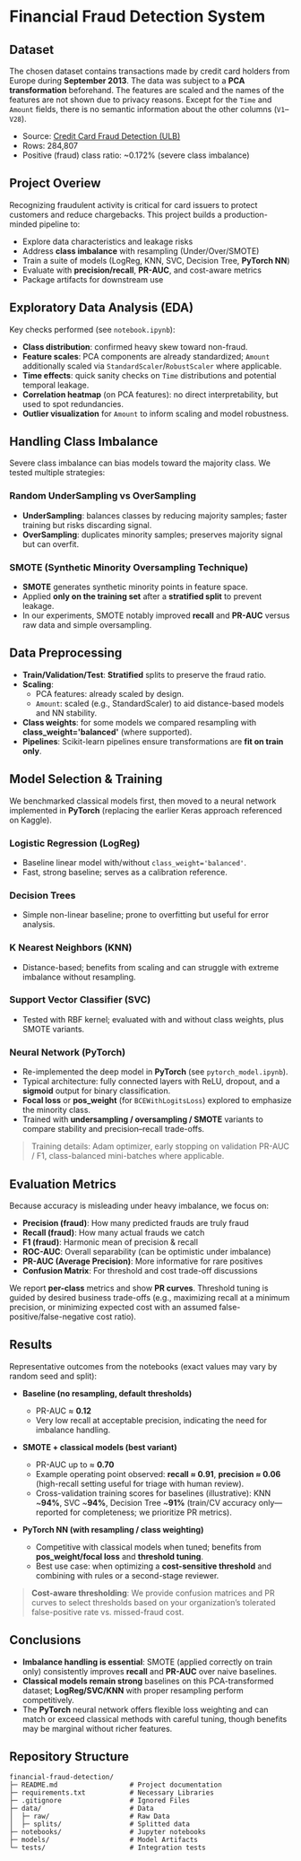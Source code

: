 # Financial Fraud Detection System

## Dataset

The chosen dataset contains transactions made by credit card holders from Europe during **September 2013**. The data was subject to a **PCA transformation** beforehand. The features are scaled and the names of the features are not shown due to privacy reasons. Except for the `Time` and `Amount` fields, there is no semantic information about the other columns (`V1`–`V28`).

- Source: [Credit Card Fraud Detection (ULB)](https://www.kaggle.com/datasets/mlg-ulb/creditcardfraud)  
- Rows: 284,807  
- Positive (fraud) class ratio: ~0.172% (severe class imbalance)

## Project Overiew

Recognizing fraudulent activity is critical for card issuers to protect customers and reduce chargebacks. This project builds a production-minded pipeline to:

- Explore data characteristics and leakage risks  
- Address **class imbalance** with resampling (Under/Over/SMOTE)  
- Train a suite of models (LogReg, KNN, SVC, Decision Tree, **PyTorch NN**)  
- Evaluate with **precision/recall**, **PR-AUC**, and cost-aware metrics  
- Package artifacts for downstream use

## Exploratory Data Analysis (EDA)

Key checks performed (see `notebook.ipynb`):

- **Class distribution**: confirmed heavy skew toward non-fraud.
- **Feature scales**: PCA components are already standardized; `Amount` additionally scaled via `StandardScaler`/`RobustScaler` where applicable.
- **Time effects**: quick sanity checks on `Time` distributions and potential temporal leakage.
- **Correlation heatmap** (on PCA features): no direct interpretability, but used to spot redundancies.
- **Outlier visualization** for `Amount` to inform scaling and model robustness.

## Handling Class Imbalance

Severe class imbalance can bias models toward the majority class. We tested multiple strategies:

### Random UnderSampling vs OverSampling
- **UnderSampling**: balances classes by reducing majority samples; faster training but risks discarding signal.
- **OverSampling**: duplicates minority samples; preserves majority signal but can overfit.

### SMOTE (Synthetic Minority Oversampling Technique)
- **SMOTE** generates synthetic minority points in feature space.  
- Applied **only on the training set** after a **stratified split** to prevent leakage.  
- In our experiments, SMOTE notably improved **recall** and **PR-AUC** versus raw data and simple oversampling.

## Data Preprocessing

- **Train/Validation/Test**: **Stratified** splits to preserve the fraud ratio.
- **Scaling**:  
  - PCA features: already scaled by design.  
  - `Amount`: scaled (e.g., StandardScaler) to aid distance-based models and NN stability.
- **Class weights**: for some models we compared resampling with **class_weight='balanced'** (where supported).
- **Pipelines**: Scikit-learn pipelines ensure transformations are **fit on train only**.

## Model Selection & Training

We benchmarked classical models first, then moved to a neural network implemented in **PyTorch** (replacing the earlier Keras approach referenced on Kaggle).

### Logistic Regression (LogReg)
- Baseline linear model with/without `class_weight='balanced'`.
- Fast, strong baseline; serves as a calibration reference.

### Decision Trees
- Simple non-linear baseline; prone to overfitting but useful for error analysis.

### K Nearest Neighbors (KNN)
- Distance-based; benefits from scaling and can struggle with extreme imbalance without resampling.

### Support Vector Classifier (SVC)
- Tested with RBF kernel; evaluated with and without class weights, plus SMOTE variants.

### Neural Network (PyTorch)
- Re-implemented the deep model in **PyTorch** (see `pytorch_model.ipynb`).  
- Typical architecture: fully connected layers with ReLU, dropout, and a **sigmoid** output for binary classification.  
- **Focal loss** or **pos_weight** (for `BCEWithLogitsLoss`) explored to emphasize the minority class.  
- Trained with **undersampling / oversampling / SMOTE** variants to compare stability and precision–recall trade-offs.

> Training details: Adam optimizer, early stopping on validation PR-AUC / F1, class-balanced mini-batches where applicable.

## Evaluation Metrics

Because accuracy is misleading under heavy imbalance, we focus on:

- **Precision (fraud)**: How many predicted frauds are truly fraud  
- **Recall (fraud)**: How many actual frauds we catch  
- **F1 (fraud)**: Harmonic mean of precision & recall  
- **ROC-AUC**: Overall separability (can be optimistic under imbalance)  
- **PR-AUC (Average Precision)**: More informative for rare positives  
- **Confusion Matrix**: For threshold and cost trade-off discussions

We report **per-class** metrics and show **PR curves**. Threshold tuning is guided by desired business trade-offs (e.g., maximizing recall at a minimum precision, or minimizing expected cost with an assumed false-positive/false-negative cost ratio).

## Results

Representative outcomes from the notebooks (exact values may vary by random seed and split):

- **Baseline (no resampling, default thresholds)**  
  - PR-AUC ≈ **0.12**  
  - Very low recall at acceptable precision, indicating the need for imbalance handling.

- **SMOTE + classical models (best variant)**  
  - PR-AUC up to ≈ **0.70**  
  - Example operating point observed: **recall ≈ 0.91**, **precision ≈ 0.06** (high-recall setting useful for triage with human review).  
  - Cross-validation training scores for baselines (illustrative): KNN ~**94%**, SVC ~**94%**, Decision Tree ~**91%** (train/CV accuracy only—reported for completeness; we prioritize PR metrics).

- **PyTorch NN (with resampling / class weighting)**  
  - Competitive with classical models when tuned; benefits from **pos_weight/focal loss** and **threshold tuning**.  
  - Best use case: when optimizing a **cost-sensitive threshold** and combining with rules or a second-stage reviewer.

> **Cost-aware thresholding**: We provide confusion matrices and PR curves to select thresholds based on your organization’s tolerated false-positive rate vs. missed-fraud cost.

## Conclusions

- **Imbalance handling is essential**: SMOTE (applied correctly on train only) consistently improves **recall** and **PR-AUC** over naive baselines.  
- **Classical models remain strong** baselines on this PCA-transformed dataset; **LogReg/SVC/KNN** with proper resampling perform competitively.  
- The **PyTorch** neural network offers flexible loss weighting and can match or exceed classical methods with careful tuning, though benefits may be marginal without richer features.  

## Repository Structure

```
financial-fraud-detection/
├─ README.md                  # Project documentation
├─ requirements.txt           # Necessary Libraries
├─ .gitignore                 # Ignored Files
├─ data/                      # Data
│  ├─ raw/                    # Raw Data 
│  ├─ splits/                 # Splitted data
├─ notebooks/                 # Jupyter notebooks
├─ models/                    # Model Artifacts
└─ tests/                     # Integration tests
```


